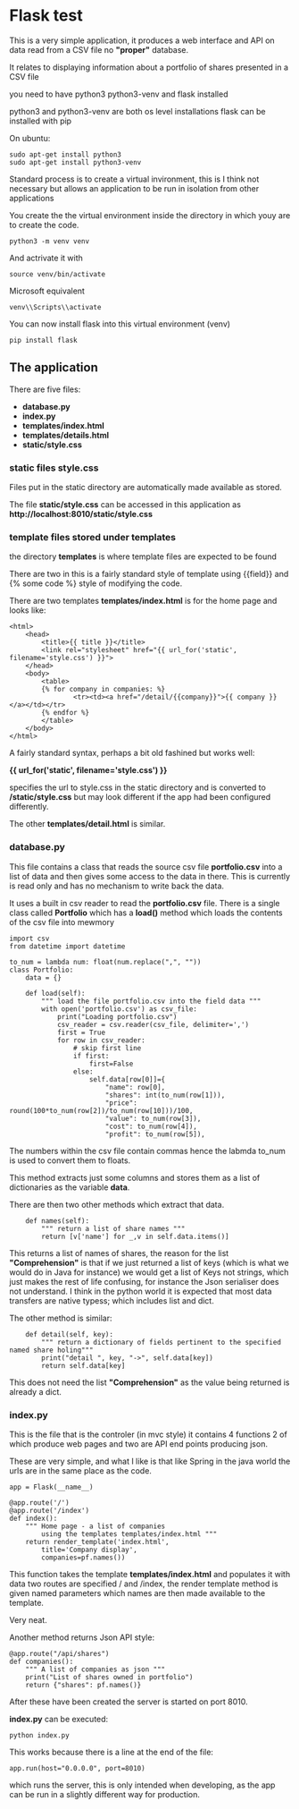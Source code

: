 # Flask test

This is a very simple application, it produces a web interface
and API on data read from a CSV file
no __"proper"__ database.

It relates to displaying information about a portfolio of shares
presented in a CSV file

you need to have python3 python3-venv and flask installed

python3 and python3-venv are both os level installations
flask can be installed with pip

On ubuntu:
```
sudo apt-get install python3
sudo apt-get install python3-venv
```

Standard process is to create a virtual invironment, this is I think not 
necessary but allows an application to be run in isolation from other
applications 

You create the the virtual environment inside the directory
in which youy are to create the code.

```
python3 -m venv venv
```

And actrivate it with
```
source venv/bin/activate
```
Microsoft equivalent

```
venv\\Scripts\\activate
```

You can now install flask into this virtual environment (venv)

```
pip install flask
```


## The application

There are five files:
* __database.py__ 
* __index.py__
* __templates/index.html__
* __templates/details.html__
* __static/style.css__

### static files style.css

Files put in the static directory are automatically made available
as stored.

The file __static/style.css__ can be accessed in this application
as __http://localhost:8010/static/style.css__

### template files stored under templates

the directory __templates__ is where template files are expected to be found

There are two in this is a fairly standard style of template using {{field}}
and {% some code %} style of modifying the code.

There are two templates __templates/index.html__ is for the home page and looks
like:
```
<html>
    <head>
        <title>{{ title }}</title>
        <link rel="stylesheet" href="{{ url_for('static', filename='style.css') }}">
    </head>
    <body>
        <table>
        {% for company in companies: %}
                <tr><td><a href="/detail/{{company}}">{{ company }}</a></td></tr>
        {% endfor %}
        </table>
    </body>
</html>
```
A fairly standard syntax, perhaps a bit old fashined but works well:

__{{ url_for('static', filename='style.css') }}__

specifies the url to style.css in the static directory and is converted to
__/static/style.css__ but may look different if the app had been configured differently.

The other __templates/detail.html__ is similar.
### database.py

This file contains a class that reads the source csv file
__portfolio.csv__ into a list of data and then gives some
access to the data in there. This is currently is read only 
and has no mechanism to write back the data.

It uses a built in csv reader to read the __portfolio.csv__ file.
There is a single class called __Portfolio__ which has a __load()__ method
which loads the contents of the csv file into mewmory

```
import csv
from datetime import datetime

to_num = lambda num: float(num.replace(",", ""))
class Portfolio:
    data = {}

    def load(self):
        """ load the file portfolio.csv into the field data """
        with open('portfolio.csv') as csv_file:
            print("Loading portfolio.csv")
            csv_reader = csv.reader(csv_file, delimiter=',')
            first = True
            for row in csv_reader:
                # skip first line
                if first:
                    first=False
                else:
                    self.data[row[0]]={
                        "name": row[0],
                        "shares": int(to_num(row[1])),
                        "price": round(100*to_num(row[2])/to_num(row[10]))/100,
                        "value": to_num(row[3]),
                        "cost": to_num(row[4]),
                        "profit": to_num(row[5]),

```
The numbers within the csv file contain commas hence the labmda to\_num is used to
convert them to floats. 

This method extracts just some columns and stores them as a list of dictionaries as
the variable  __data__.

There are then two other methods which extract that data.

```
    def names(self):
        """ return a list of share names """
        return [v['name'] for _,v in self.data.items()]
```
This returns a list of names of shares, the reason for the list __"Comprehension"__ is that
if we just returned a list of keys (which is what we would do in Java for instance) we would 
get a list of Keys not strings, which just makes the rest of life confusing, for instance 
the Json serialiser does not understand. I think in the python world it is expected that
most data transfers are native typess; which includes list and dict.

The other method is similar:
```
    def detail(self, key):
        """ return a dictionary of fields pertinent to the specified named share holing"""
        print("detail ", key, "->", self.data[key])
        return self.data[key]
```

This does not need the list __"Comprehension"__ as the value being returned is already a dict.
### index.py

This is the file that is the controler (in mvc style) it contains
4 functions 2 of which produce web pages and two are
API end points producing json.

These are very simple, and what I like is that like Spring in the java world the urls are 
in the same place as the code.

```
app = Flask(__name__)

@app.route('/')
@app.route('/index')
def index():
    """ Home page - a list of companies 
        using the templates templates/index.html """
    return render_template('index.html',
        title='Company display',
        companies=pf.names())
```
This function takes the template __templates/index.html__ and populates it with data
two routes are specified / and /index, the render template method is given named parameters
which names are then made available to the template.

Very neat.

Another method returns Json API style:
```
@app.route("/api/shares")
def companies():
    """ A list of companies as json """
    print("List of shares owned in portfolio")
    return {"shares": pf.names()}
```

After these have been created the server is started on port 8010.

__index.py__ can be executed:

```
python index.py
```

This works because there is a line at the end of the file:
```
app.run(host="0.0.0.0", port=8010)
```

which runs the server, this is only intended when developing, as the app can be
run in a slightly different way for production.

